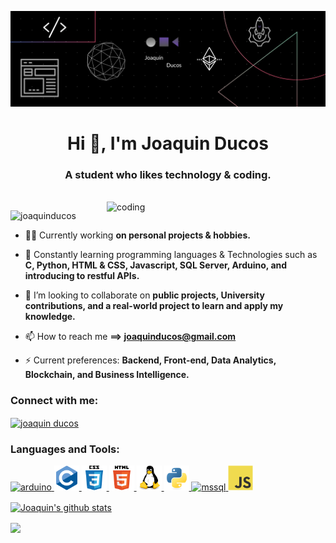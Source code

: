 ![logo](https://github.com/JoaquinDucos/JoaquinDucos/blob/main/banner-github.png)

<h1 align="center">Hi 👋, I'm Joaquin Ducos</h1>
<h3 align="center">A student who likes technology & coding.</h3>
<br>
<img align ="right" alt= "coding" width="350" src= "https://media3.giphy.com/media/qgQUggAC3Pfv687qPC/giphy.gif">
<p align="left"> <img src="https://komarev.com/ghpvc/?username=joaquinducos&label=Profile%20views&color=0e75b6&style=flat" alt="joaquinducos" /> </p>

- 👨‍💻 Currently working **on personal projects & hobbies.**

- 🌱 Constantly learning programming languages & Technologies such as **C, Python, HTML & CSS, Javascript, SQL Server, Arduino, and introducing to restful APIs.**

- 🔭 I’m looking to collaborate on **public projects, University contributions, and a real-world project to learn and apply my knowledge.**

- 📫 How to reach me **==> joaquinducos@gmail.com**

- ⚡ Current preferences: **Backend, Front-end, Data Analytics, Blockchain, and Business Intelligence.**

<h3 align="left">Connect with me:</h3>
<p align="left">
<a href="https://www.linkedin.com/in/joaqu%C3%ADn-ducos-669ab21a9/" target="blank"><img align="center" src="https://raw.githubusercontent.com/rahuldkjain/github-profile-readme-generator/master/src/images/icons/Social/linked-in-alt.svg" alt="joaquin ducos" height="30" width="40" /></a>
</p>
<h3 align="left">Languages and Tools:</h3>
<p align="left"> <a href="https://www.arduino.cc/" target="_blank" rel="noreferrer"> <img src="https://cdn.worldvectorlogo.com/logos/arduino-1.svg" alt="arduino" width="40" height="40"/> </a> 
<a href="https://www.cprogramming.com/" target="_blank" rel="noreferrer"> <img src="https://raw.githubusercontent.com/devicons/devicon/master/icons/c/c-original.svg" alt="c" width="40" height="40"/> </a> 
<a href="https://www.w3schools.com/css/" target="_blank" rel="noreferrer"> <img src="https://raw.githubusercontent.com/devicons/devicon/master/icons/css3/css3-original-wordmark.svg" alt="css3" width="40" height="40"/> </a> 
<a href="https://www.w3.org/html/" target="_blank" rel="noreferrer"> <img src="https://raw.githubusercontent.com/devicons/devicon/master/icons/html5/html5-original-wordmark.svg" alt="html5" width="40" height="40"/> </a>
<a href="https://www.linux.org/" target="_blank" rel="noreferrer"> <img src="https://raw.githubusercontent.com/devicons/devicon/master/icons/linux/linux-original.svg" alt="linux" width="40" height="40"/> </a>
<a href="https://www.python.org" target="_blank" rel="noreferrer"> <img src="https://raw.githubusercontent.com/devicons/devicon/master/icons/python/python-original.svg" alt="python" width="40" height="40"/> </a> 
<a href="https://www.microsoft.com/en-us/sql-server" target="_blank" rel="noreferrer"> <img src="https://www.svgrepo.com/show/303229/microsoft-sql-server-logo.svg" alt="mssql" width="40" height="40"/> </a>
<a href="https://developer.mozilla.org/en-US/docs/Web/JavaScript" target="_blank" rel="noreferrer"> <img src="https://raw.githubusercontent.com/devicons/devicon/master/icons/javascript/javascript-original.svg" alt="javascript" width="40" height="40"/> </a></p>


<a href="https://github.com/JoaquinDucos/github-readme-stats"><img align="center" src="https://github-readme-stats.vercel.app/api?username=JoaquinDucos&show_icons=true&include_all_commits=true&theme=tokyonight&hide_border=true" alt="Joaquin's github stats" /></a> 

<a href="https://github.com/JoaquinDucos/github-readme-stats"><img align="center" src="https://github-readme-stats.vercel.app/api/top-langs/?username=JoaquinDucos&layout=compact&theme=tokyonight&langs_count=8&hide_border=true" /></a> 


